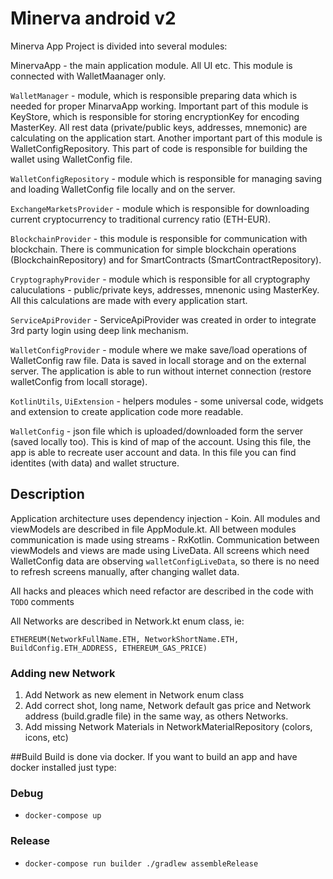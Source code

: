 # Minerva android v2


Minerva App Project is divided into several modules:

MinervaApp - the main application module. All UI etc. This module is connected with WalletMaanager only.

`WalletManager` - module, which is responsible preparing data which is needed for proper MinarvaApp working. Important part of this module is KeyStore, which is responsible for storing encryptionKey for encoding MasterKey. All rest data (private/public keys, addresses, mnemonic) are calculating on the application start. Another important part of this module is WalletConfigRepository. This part of code is responsible for building the wallet using WalletConfig file.

`WalletConfigRepository` - module which is responsible for managing saving and loading WalletConfig file locally and on the server.

`ExchangeMarketsProvider` - module which is responsible for downloading current cryptocurrency to traditional currency ratio (ETH-EUR).

`BlockchainProvider` - this module is responsible for communication with blockchain. There is communication for simple blockchain operations (BlockchainRepository) and for SmartContracts (SmartContractRepository).

`CryptographyProvider` - module which is responsible for all cryptography caluculations - public/private keys, addresses, mnenonic using MasterKey. All this calculations are made with every application start.

`ServiceApiProvider` - ServiceApiProvider was created in order to integrate 3rd party login using deep link mechanism.

`WalletConfigProvider` - module where we make save/load operations of WalletConfig raw file. Data is saved in locall storage and on the external server. The application is able to run without internet connection (restore walletConfig from locall storage).

`KotlinUtils`, `UiExtension` - helpers modules - some universal code, widgets and extension to create application code more readable.

`WalletConfig` - json file which is uploaded/downloaded form the server (saved locally too). This is kind of map of the account. Using this file, the app is able to recreate user account and data. In this file you can find identites (with data) and wallet structure.

## Description

Application architecture uses dependency injection - Koin. All modules and viewModels are described in file AppModule.kt. All between modules communication is made using streams - RxKotlin. Communication between viewModels and views are made using LiveData. All screens which need WalletConfig data are observing `walletConfigLiveData`, so there is no need to refresh screens manually, after changing wallet data.

All hacks and pleaces which need refactor are described in the code with `TODO` comments

All Networks are described in Network.kt enum class, ie:

```
ETHEREUM(NetworkFullName.ETH, NetworkShortName.ETH, BuildConfig.ETH_ADDRESS, ETHEREUM_GAS_PRICE)
```

### Adding new Network

1. Add Network as new element in Network enum class
2. Add correct shot, long name, Network default gas price and Network address (build.gradle file) in the same way, as others Networks.
3. Add missing Network Materials in NetworkMaterialRepository (colors, icons, etc)

##Build
Build is done via docker. If you want to build an app and have docker installed just type:

### Debug
- `docker-compose up`
### Release
- `docker-compose run builder ./gradlew assembleRelease`  